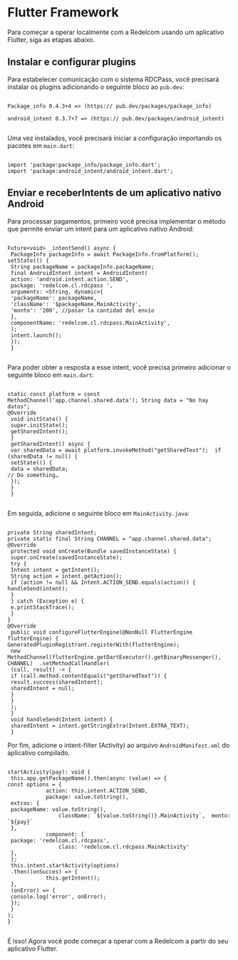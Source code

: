 # Flutter Framework 

Para começar a operar localmente com a Redelcom usando um aplicativo Flutter, siga as etapas abaixo. 

## Instalar e configurar plugins 

Para estabelecer comunicação com o sistema RDCPass, você precisará instalar os plugins adicionando o seguinte bloco ao `pub.dev`:

```flutter

Package_info 0.4.3+4 => (https:// pub.dev/packages/package_info)

android_intent 0.3.7+7 => (https:// pub.dev/packages/android_intent)
 
```

Uma vez instalados, você precisará iniciar a configuração importando os pacotes em `main.dart`:


```flutter

import 'package:package_info/package_info.dart'; 
import 'package:android_intent/android_intent.dart';  

```

## Enviar e receberIntents de um aplicativo nativo Android 

Para processar pagamentos, primeiro você precisa implementar o método que permite enviar um intent para um aplicativo nativo Android:


```flutter

Future<void> _intentSend() async { 
 PackageInfo packageInfo = await PackageInfo.fromPlatform();  setState(() { 
 String packageName = packageInfo.packageName; 
 final AndroidIntent intent = AndroidIntent( 
 action: 'android.intent.action.SEND', 
 package: 'redelcom.cl.rdcpass ', 
 arguments: <String, dynamic>{ 
 'packageName': packageName, 
 'className': '$packageName.MainActivity', 
 'monto': '200', //pasar la cantidad del envío 
 }, 
 componentName: 'redelcom.cl.rdcpass.MainActivity', 
 ); 
 intent.launch(); 
 }); 
 }
 
```

Para poder obter a resposta a esse intent, você precisa primeiro adicionar o seguinte bloco em `main.dart`:


```flutter

static const platform = const MethodChannel('app.channel.shared.data'); String data = "No hay datos"; 
@Override 
 void initState() { 
 super.initState(); 
 getSharedIntent(); 
 } 
 getSharedIntent() async { 
 var sharedData = await platform.invokeMethod("getSharedText");  if (sharedData != null) { 
 setState(() { 
 data = sharedData; 
// Do something… 
 }); 
 } 
 } 
 
```

Em seguida, adicione o seguinte bloco em `MainActivity.java`:


```flutter

private String sharedIntent; 
private static final String CHANNEL = "app.channel.shared.data"; 
@Override 
 protected void onCreate(Bundle savedInstanceState) { 
 super.onCreate(savedInstanceState); 
 try { 
 Intent intent = getIntent(); 
 String action = intent.getAction(); 
 if (action != null && Intent.ACTION_SEND.equals(action)) {  handleSend(intent); 
 } 
 } catch (Exception e) { 
 e.printStackTrace(); 
 } 
}
@Override 
 public void configureFlutterEngine(@NonNull FlutterEngine flutterEngine) {  GeneratedPluginRegistrant.registerWith(flutterEngine); 
 new MethodChannel(flutterEngine.getDartExecutor().getBinaryMessenger(), CHANNEL)  .setMethodCallHandler( 
 (call, result) -> { 
 if (call.method.contentEquals("getSharedText")) { 
 result.success(sharedIntent); 
 sharedIntent = null; 
 } 
 } 
 ); 
 } 
 void handleSend(Intent intent) { 
 sharedIntent = intent.getStringExtra(Intent.EXTRA_TEXT); 
 } 

```

Por fim, adicione o intent-filter (Activity) ao arquivo `AndroidManifest.xml` do aplicativo compilado.


```flutter

startActivity(pay): void { 
 this.app.getPackageName().then(async (value) => {  
const options = { 
 			action: this.intent.ACTION_SEND, 
 			package: value.toString(), 
 extras: { 
 packageName: value.toString(), 
 				className: `${value.toString()}.MainActivity`,  monto: `${pay}` 
 }, 
 			component: { 
 package: 'redelcom.cl.rdcpass', 
 				class: 'redelcom.cl.rdcpass.MainActivity' 
 }, 
 }; 
 this.intent.startActivity(options) 
 .then((onSucces) => { 
 			this.getIntent(); 
 }, 
 (onError) => { 
 console.log('error', onError); 
 }); 
 } 
);  
}
 
```

É isso! Agora você pode começar a operar com a Redelcom a partir do seu aplicativo Flutter. 

